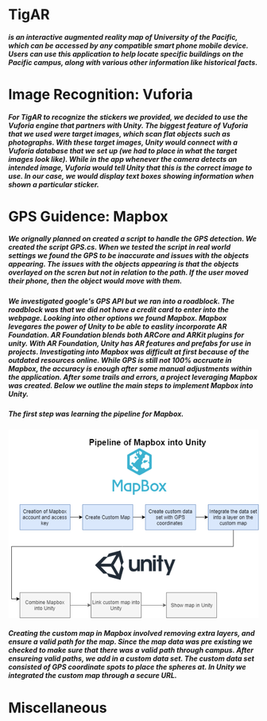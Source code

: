 # TigAR 
##### is an interactive augmented reality map of University of the Pacific, which can be accessed by any compatible smart phone mobile device. Users can use this application to help locate specific buildings on the Pacific campus, along with various other information like historical facts.

# Image Recognition: Vuforia
##### For TigAR to recognize the stickers we provided, we decided to use the Vuforia engine that partners with Unity. The biggest feature of Vuforia that we used were target images, which scan flat objects such as photographs. With these target images, Unity would connect with a Vuforia database that we set up (we had to place in what the target images look like). While in the app whenever the camera detects an intended image, Vuforia would tell Unity that this is the correct image to use. In our case, we would display text boxes showing information when shown a particular sticker.
# GPS Guidence: Mapbox
##### We orignally planned on created a script to handle the GPS detection. We created the script GPS.cs. When we tested the script in real world settings we found the GPS to be inaccurate and issues with the objects appearing. The issues with the objects appearing is that the objects overlayed on the scren but not in relation to the path. If the user moved their phone, then the object would move with them. 
##### We investigated google's GPS API but we ran into a roadblock. The roadblock was that we did not have a credit card to enter into the webpage. Looking into other options we found Mapbox. Mapbox levegares the power of Unity to be able to easlity incorporate AR Foundation. AR Foundation blends both ARCore and ARKit plugins for unity. With AR Foundation, Unity has AR features and prefabs for use in projects. Investigating into Mapbox was difficult at first because of the outdated resources online. While GPS is still not 100% accruate in Mapbox, the accuracy is enough after some manual adjustments within the application. After some trails and errors, a project leveraging Mapbox was created. Below we outline the main steps to implement Mapbox into Unity.
##### The first step was learning the pipeline for Mapbox.
![logo](https://github.com/khcanniff/TigAR/blob/master/Documentation/Mapbox%20Pipeline%20(1).png)
##### Creating the custom map in Mapbox involved removing extra layers, and ensure a valid path for the map. Since the map data was pre existing we checked to make sure that there was a valid path through campus. After ensureing valid paths, we add in a custom data set. The custom data set consisted of GPS coordinate spots to place the spheres at. In Unity we integrated the custom map through a secure URL. 
# Miscellaneous

